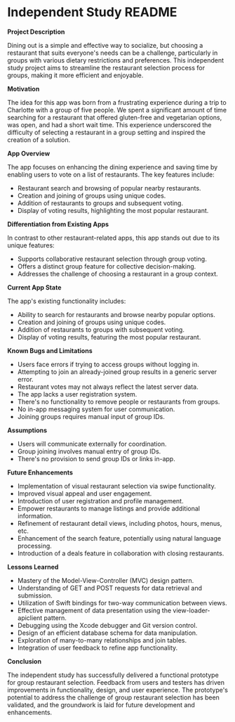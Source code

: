 # Independent Study README

**Project Description**

Dining out is a simple and effective way to socialize, but choosing a restaurant that suits everyone's needs can be a challenge, particularly in groups with various dietary restrictions and preferences. This independent study project aims to streamline the restaurant selection process for groups, making it more efficient and enjoyable.

**Motivation**

The idea for this app was born from a frustrating experience during a trip to Charlotte with a group of five people. We spent a significant amount of time searching for a restaurant that offered gluten-free and vegetarian options, was open, and had a short wait time. This experience underscored the difficulty of selecting a restaurant in a group setting and inspired the creation of a solution.

**App Overview**

The app focuses on enhancing the dining experience and saving time by enabling users to vote on a list of restaurants. The key features include:

- Restaurant search and browsing of popular nearby restaurants.
- Creation and joining of groups using unique codes.
- Addition of restaurants to groups and subsequent voting.
- Display of voting results, highlighting the most popular restaurant.

**Differentiation from Existing Apps**

In contrast to other restaurant-related apps, this app stands out due to its unique features:

- Supports collaborative restaurant selection through group voting.
- Offers a distinct group feature for collective decision-making.
- Addresses the challenge of choosing a restaurant in a group context.

**Current App State**

The app's existing functionality includes:

- Ability to search for restaurants and browse nearby popular options.
- Creation and joining of groups using unique codes.
- Addition of restaurants to groups with subsequent voting.
- Display of voting results, featuring the most popular restaurant.

**Known Bugs and Limitations**

- Users face errors if trying to access groups without logging in.
- Attempting to join an already-joined group results in a generic server error.
- Restaurant votes may not always reflect the latest server data.
- The app lacks a user registration system.
- There's no functionality to remove people or restaurants from groups.
- No in-app messaging system for user communication.
- Joining groups requires manual input of group IDs.

**Assumptions**

- Users will communicate externally for coordination.
- Group joining involves manual entry of group IDs.
- There's no provision to send group IDs or links in-app.

**Future Enhancements**

- Implementation of visual restaurant selection via swipe functionality.
- Improved visual appeal and user engagement.
- Introduction of user registration and profile management.
- Empower restaurants to manage listings and provide additional information.
- Refinement of restaurant detail views, including photos, hours, menus, etc.
- Enhancement of the search feature, potentially using natural language processing.
- Introduction of a deals feature in collaboration with closing restaurants.

**Lessons Learned**

- Mastery of the Model-View-Controller (MVC) design pattern.
- Understanding of GET and POST requests for data retrieval and submission.
- Utilization of Swift bindings for two-way communication between views.
- Effective management of data presentation using the view-loader-apiclient pattern.
- Debugging using the Xcode debugger and Git version control.
- Design of an efficient database schema for data manipulation.
- Exploration of many-to-many relationships and join tables.
- Integration of user feedback to refine app functionality.

**Conclusion**

The independent study has successfully delivered a functional prototype for group restaurant selection. Feedback from users and testers has driven improvements in functionality, design, and user experience. The prototype's potential to address the challenge of group restaurant selection has been validated, and the groundwork is laid for future development and enhancements.
